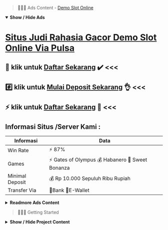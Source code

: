 > :red_circle::red_circle::red_circle: Ads Content - [Demo Slot Online](https://atom.io/packages/demo-slot-online)

<details open><summary><b>Show / Hide Ads</b></summary>

# [Situs Judi Rahasia Gacor Demo Slot Online Via Pulsa](https://atom.io/packages/demo-slot-online)
## :gift: klik untuk [Daftar Sekarang](https://golinkurl.github.io/) :heavy_check_mark: <<< 
## :hash: klik untuk [Mulai Deposit Sekarang](https://golinkurl.github.io/promo/) :ok_hand: <<< 
## :zap: klik untuk [Daftar Sekarang](https://golinkurl.github.io/promo/) :cake: <<< 

## Informasi Situs /Server Kami : 

| Informasi  | Data |
| ------------- | ------------- |
| Win Rate  | ⚡ 87% |
| Games  | ⚡ Gates of Olympus 💰 Habanero 🔱 Sweet Bonanza |
| Minimal Deposit  | 💰 Rp 10.000 Sepuluh Ribu Rupiah |
| Transfer Via  | 🏅Bank 🏅E-Wallet |

<details><summary><b>Readmore Ads Content</b></summary>

## Table Of Content
- [Tutorial Lengkap Situs Judi Slot Promo Terbaru](#situs-judi-slot-promo-terbaru)
- [Bocoran Terbaru Info Slot Gacor Hari Ini](#info-slot-gacor-hari-ini)
- [Cek Fakta Toto Slot4d](#toto-slot4d)
- [Cek Fakta Bonus New Member 100 Slot Game](#bonus-new-member-100-slot-game)
- [Trik Gacor Slot Aztec Gems](#slot-aztec-gems)
- [Ini Info Game Slot Cq9](#game-slot-cq9)
- [Dapatkan Info Situs Slot Gacor 2022](#situs-slot-gacor-2022)
- [Info Apk Gacor Permainan Slot Online](#permainan-slot-online)
- [Ketahui Info Game Slot Pragmatic](#game-slot-pragmatic)

## Situs Judi Slot Promo Terbaru
Bocoran Slot Gacor Hari ini Terbaru 2022 - 2023, Dengan banyaknya kesukaan mainan judi slot yang terdapat dalam link situs judi slot terbaru 2022 - 2023 kalian nggak hendak jadi suntuk di sepanjang mengambil risiko bersama pun presentase menggait jackpot pun bertambah besar. Sekali ulang terangkan mainan yang situs judi slot yang kadang-kadang hadiah sebutkan diatas mahir kalian mainkan bertepatan memanfaatkan 1 account maka pintar berawal dari beraneka ragam perangkat seperti computer, smartphone android pula ios serta jua tablet/ipad.
## Info Slot Gacor Hari Ini
Selalu Ada Tema Mesin Yang Diluncurkan, Dan jua salah tunggal keutamaan dari pertunjukan agentotoplay gacor musim ini yang membuat siapapun member akan selalu betah dengan suka memainkannya, sebab setiap minggunya akan selalu tersedia tema setelah itu sama beragam karakter anime yang diluncurkan untuk beragam provider game slot tersebut alhasil dijamin siapapun senantiasa bisa menikmati kegaduhan kegaduhan setelah itu dalam setiap karakter mesin yang disuguhkan.
## Toto Slot4d
Penyedia situs judi slot online semenjak meluaskan game fishing ataupun tembak ikan, mainan kapal ataupun game tembak lainnya. Game judi online ini mampu memberikan banyak ketengan untuk setiap Anggota yang bergabung. Umumnya game ini mengandalkan kecepatan lalu ketepatan tangan pemainnya. Pemain yang meraih poin sempurna akan dinyatakan menjadi pemenang dari babak game yang berlangsung lagi berhak mendapatkan hadiah sesuai pakai poin yang didapatkannya. Permainan ini cocok dimainkan detik Kamu mencari pilihan lain dari permainan slot online.
## Bonus New Member 100 Slot Game
Slot Online Habanero, Habanero terkenal bagaikan penyedia game yang layak digemari bagi pecinta judi slot Asia lagi Eropa. Provider habanero ini mempunyai tema serta bentuk mainan yang menarik lalu layak unik. Sehingga setiap Anggota yang tidak ringan merasakan kebosanan.
## Slot Aztec Gems
Jam Bermain Setiap Ketika, Alangkah mesin slot jelas mempunyai sela agar menyerap maxwin, sekian itu serta dikala bermain slot gates of olympus ini. Untuk menyerap maxwin menurut terus-menerus, Saudara saja kudu memahami jam jackpot agar dapat merajai semua ragam game. Kami udah mengoreksi jam berapa yang harus Anda permainan agar gampang menyambut jackpot. Kami mengusulkan Kamu agar bermain dalam pukul 06:00 – 07:40, 09:10 – 10:25, 11:15 – 13:00, 14:05 – 15:01, 16:04 – 18:22, 19:32 – 23:07, 02:00 – 03: 47. Pastinya dekat jam kondisi yang seperti itu paling efektik, dengan demikian memudahkan Kamu untuk mengizinkan jackpot saat game  gates of olympus.
## Game Slot Cq9
Gold Train, Permainan ini mengambil tema dari sebuah kereta emas. Game ini mula kali dirilis pada tanggal 29 Juni 2017 lagi telah ramai dimainkan batas begitu ini. Akhirnya mainan ini pun menjadi salah suatu pertunjukan yang amat populer. Maxwin yang sanggup kalian dapatkan merupakan sebesar dikali 500 dari nilai taruhan yang kalian pasang. Itu ialah nilai maxwin yang fenomenal beserta kalian mampu mendapatkan jackpot yang besar. Game yang tunggal ini memberikan nilai RTP ataupun Return To Player menjelang para pemainnya merupakan sebesar 97,16%. Jika kalian belum mengetes nya silahkan seumpama agar permainan game yang tunggal ini.
## Situs Slot Gacor 2022
Provider Judi Slot Habanero Online, Agen Slot Gacor terutama yang mampu kita infokan disini ialah Habanero. Dimana provider itu bisa menyampaikan Saudara keunggulan maupun ketangkasan segera dari jackpot terbesar di permainannya. Habanero sendiri sudah menjadi salah suatu Situs Slot Gacor 2022 yang mana benar-benar berpengalaman pada saat menghadirkan mainan Slot Gacor Gampang Menang atas beragam ragam kelebihan-kelebihannya. Bahkan dari seluruhnya kualitas Game Slot Gacor Terbaru telah segera dibekali karena pemakaian teknologi sama html5 yang mana mampu membuat segala mainan menjadi sepele diakses mempergunakan beraneka macam device, salah satunya yaitu Mobile Device. Sebagaimana mestinya, Provider Judi Slot tersebut serta telah bisa merundingkan tidak sedikit sekali keahlian unggul atas berbagai macam gaya permainannya. Seperti : slot online koi gate, slot online hot hot fruit, slot online fa cai shen, lalu slot wealth inn.
## Permainan Slot Online
Slot Online memang jadi salah tunggal mainan yang punya daya tarik layak tinggi pada kalangan masyarakat, tidak sedikit diantara Anggota taruhan judi yang mewujudkan slot selaku preferensi pertunjukan langganannya. Selain sanggup memberikan keseruan lagi kesenangan, pertunjukan ini lumayan memberikan kesempatan lalu harapan Anggota dapat ketangkasan yang besar lagi menjanjikan. Pemain bisa memanfaatkan sumber penghasilan dari bonus, promo, jackpot ratusan juta dan lainnya sebagainya. Selain itu agak member yang bercampur dapat merealisasi ini selaku salah suatu mainan yang mampu menghilangkan stres beserta kebosanan. Pasalnya pada dalamnya terdapat banyak sekali variasi pertunjukan dari tidak sedikit saringan provider yang tersedia.
## Game Slot Pragmatic
Kenapa wajar bermain pada situs slot gacor ini ?
Kami menjadi penyedia dari situs judi slot gacor sudah jelas mempunyai jurusan setuju bagi setiap membernya. Dimana haluan ini sendiri ditunjukkan supaya sekiranya sanggup memberikan menduga kesehatan untuk setiap member disaat selagi memprakarsai permainannya. Nah, menduga menyamankan itu terdapat dari kebebasan saat menyeleksi mana serupa mainan slot gacor yang mau Anda mainkan beserta menangkan datang pakai ketersediaan atas layanan customer service 24 jam online setiap harinya agak sudah ada disini.

</details>

</details>

> :red_circle::red_circle::red_circle: Getting Started

<details><summary><b>Show / Hide Project Content</b></summary>

#  Project Name / Title : 
ATPEngine Project #18
##  Getting Started : 
These instructions will get you a copy of the project up and running on your local machine for development and testing purposes. See deployment for notes on how to deploy the project on a live system.

##  Installation for ATPEngine Project #18 : 
A step by step guide that will tell you how to get the development environment up and running.
<ul><li>How to install #1</li><li>How to install #2</li><li>How to install #3</li><li>How to install #4</li><li>How to install #5</li><li>How to install #6</li></ul>

##  Usage : 
A few examples of useful commands and/or tasks.
<ul><li>Usage #1</li><li>Usage  #2</li><li>Usage  #3</li><li>Usage #4</li><li>Usage  #5</li><li>Usage  #6</li></ul>

##  Ads Links : 
Get To Know about our other ads.


[Slot Penghasil Uang Paling Rekomendasi](https://atom.io/packages/slot-penghasil-uang)

[Slot Server Kamboja No 1](https://atom.io/packages/slot-server-kamboja)

[Spbo Slot Paling Terbaik](https://atom.io/packages/spbo-slot)

[Judi Slot Terbaik Lagi Viral](https://atom.io/packages/judi-slot-terbaik)

[Slot Terbaru 2022 Via Pulsa Tanpa Potongan](https://atom.io/packages/slot-terbaru-2022)

[Joker123 Slot Login Gampang Jp](https://atom.io/packages/joker123-slot-login)

[Toto Slot 777 Menghasilkan Uang](https://atom.io/packages/toto-slot-777)

[Slot Pakai Dana Gampang Jackpot](https://atom.io/packages/slot-pakai-dana)

[Game Slot Online Paling Gacor](https://atom.io/packages/game-slot-online)

[Slot Terpercaya 2021 Via Pulsa Indosat](https://atom.io/packages/slot-terpercaya-2021)

##  Additional Project That Can Be Usefull : 
Get To Know about our other projects.


[ATPEngine Project #92](https://atom.io/packages/atpengine-project-92)

[ATPEngine Project #21](https://atom.io/packages/atpengine-project-21)

[ATPEngine Project #41](https://atom.io/packages/atpengine-project-41)

[ATPEngine Project #99](https://atom.io/packages/atpengine-project-99)

[ATPEngine Project #37](https://atom.io/packages/atpengine-project-37)

[ATPEngine Project #77](https://atom.io/packages/atpengine-project-77)

[ATPEngine Project #62](https://atom.io/packages/atpengine-project-62)

[ATPEngine Project #20](https://atom.io/packages/atpengine-project-20)

[ATPEngine Project #14](https://atom.io/packages/atpengine-project-14)

##  Master Project : 
Incase you want to know more about our master project, please visit [ATPEngine Home Project](https://atom.io/packages/atpengine-home-project)

</details>
